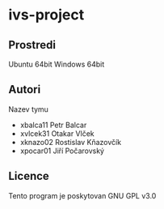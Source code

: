 # ivs-project
Prostredi
---------

Ubuntu 64bit
Windows 64bit

Autori
------

Nazev tymu
- xbalca11 Petr Balcar
- xvlcek31 Otakar Vlček 
- xknazo02 Rostislav Kňazovčík 
- xpocar01 Jiří Počarovský

Licence
-------

Tento program je poskytovan GNU GPL v3.0
